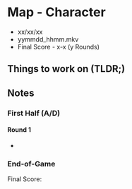 # Map - Character
- xx/xx/xx
- yymmdd_hhmm.mkv
- Final Score - x-x (y Rounds)

## Things to work on (TLDR;)

## Notes
### First Half (A/D)
#### Round 1
- 

### End-of-Game
Final Score: 
